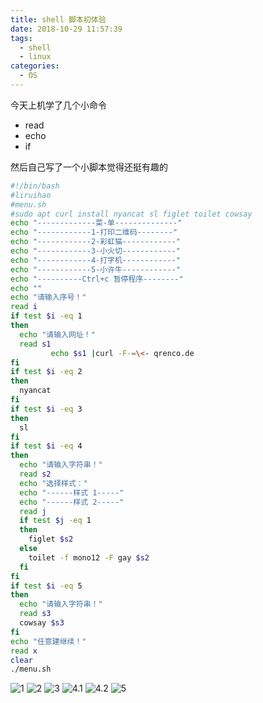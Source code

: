 ```yaml
---
title: shell 脚本初体验
date: 2018-10-29 11:57:39
tags:
  - shell
  - linux
categories:
  - OS
---
```


今天上机学了几个小命令

- read
- echo
- if

然后自己写了一个小脚本觉得还挺有趣的

<!--more-->

```sh
#!/bin/bash
#liruihao
#menu.sh
#sudo apt curl install nyancat sl figlet toilet cowsay
echo "-------------菜-单--------------"
echo "------------1-打印二维码--------"
echo "------------2-彩虹猫------------"
echo "------------3-小火切------------"
echo "------------4-打字机------------"
echo "------------5-小许牛------------"
echo "----------Ctrl+c 暂停程序--------"
echo ""
echo "请输入序号！"
read i
if test $i -eq 1
then
  echo "请输入网址！"
  read s1
         echo $s1 |curl -F-=\<- qrenco.de
fi
if test $i -eq 2
then
  nyancat
fi
if test $i -eq 3
then
  sl
fi
if test $i -eq 4
then
  echo "请输入字符串！"
  read s2
  echo "选择样式："
  echo "------样式 1-----"
  echo "------样式 2-----"
  read j
  if test $j -eq 1
  then
    figlet $s2
  else
    toilet -f mono12 -F gay $s2
  fi
fi
if test $i -eq 5
then
  echo "请输入字符串！"
  read s3
  cowsay $s3
fi
echo "任意建继续！"
read x
clear
./menu.sh

```

![1](images/1.png)
![2](images/2.png)
![3](images/3.png)
![4.1](images/4.1.png)
![4.2](images/4.2.png)
![5](images/5.png)
